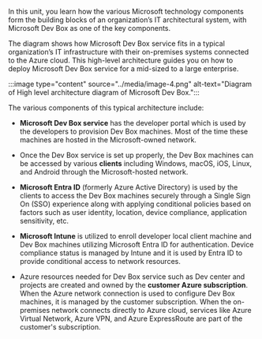 In this unit, you learn how the various Microsoft technology components form the building blocks of an organization’s IT architectural system, with Microsoft Dev Box as one of the key components. 

The diagram shows how Microsoft Dev Box service fits in a typical organization’s IT infrastructure with their on-premises systems connected to the Azure cloud. This high-level architecture guides you on how to deploy Microsoft Dev Box service for a mid-sized to a large enterprise. 

:::image type="content" source="../media/image-4.png" alt-text="Diagram of High level architecture diagram of Microsoft Dev Box.":::

The various components of this typical architecture include:

- **Microsoft Dev Box service** has the developer portal which is used by the developers to provision Dev Box machines. Most of the time these machines are hosted in the Microsoft-owned network.

- Once the Dev Box service is set up properly, the Dev Box machines can be accessed by various **clients** including Windows, macOS, iOS, Linux, and Android through the Microsoft-hosted network.

- **Microsoft Entra ID** (formerly Azure Active Directory) is used by the clients to access the Dev Box machines securely through a Single Sign On (SSO) experience along with applying conditional policies based on factors such as user identity, location, device compliance, application sensitivity, etc.

- **Microsoft Intune** is utilized to enroll developer local client machine and Dev Box machines utilizing Microsoft Entra ID for authentication. Device compliance status is managed by Intune and it is used by Entra ID to provide conditional access to network resources. 

- Azure resources needed for Dev Box service such as Dev center and projects are created and owned by the **customer Azure subscription**. When the Azure network connection is used to configure Dev Box machines, it is managed by the customer subscription. When the on-premises network connects directly to Azure cloud, services like Azure Virtual Network, Azure VPN, and Azure ExpressRoute are part of the customer's subscription.   